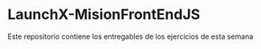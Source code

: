 # LaunchX-MisionFrontEndJS
Este repositorio contiene los entregables de los ejercicios de esta semana
